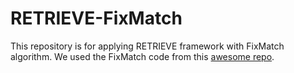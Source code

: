 # RETRIEVE-FixMatch

This repository is for applying RETRIEVE framework with FixMatch algorithm. We used the FixMatch code from this [awesome repo](https://github.com/kekmodel/FixMatch-pytorch).
